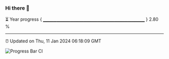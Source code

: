 ### Hi there 👋

⏳ Year progress { ▁▁▁▁▁▁▁▁▁▁▁▁▁▁▁▁▁▁▁▁▁▁▁▁▁▁▁▁▁▁ } 2.80 %

---

⏰ Updated on Thu, 11 Jan 2024 06:18:09 GMT

![Progress Bar CI](https://github.com/liununu/liununu/workflows/Progress%20Bar%20CI/badge.svg)
